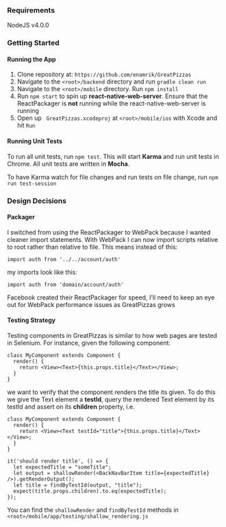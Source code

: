 ### Requirements

NodeJS v4.0.0 

### Getting Started

#### Running the App

1. Clone repository at: `https://github.com/enamrik/GreatPizzas`
2. Navigate to the `<root>/backend` directory and run `gradle clean run`
3. Navigate to the `<root>/mobile` directory. Run `npm install`
4. Run `npm start` to spin up  **react-native-web-server**. Ensure that the ReactPackager is **not** running while the react-native-web-server is running
5. Open up ` GreatPizzas.xcodeproj`  at `<root>/mobile/ios` with Xcode and hit `Run`

#### Running Unit Tests

To run all unit tests, run `npm test`. This will start **Karma** and run unit tests in Chrome. All unit tests are written in **Mocha**.

To have Karma watch for file changes and run tests on file change, run `npm run test-session`

### Design Decisions

#### Packager

I switched from using the ReactPackager to WebPack because I wanted cleaner import statements. With WebPack I can now import scripts relative to root rather than relative to file. This means instead of this:

    import auth from '../../account/auth'
   
my imports look like this:

    import auth from 'domain/account/auth'

Facebook created their ReactPackager for speed, I'll need to keep an eye out for WebPack performance issues as GreatPizzas grows

#### Testing Strategy

Testing components in GreatPizzas is similar to how web pages are tested in Selenium. For instance, given the following component:

	class MyComponent extends Component {
	  render() {
	    return <View><Text>{this.props.title}</Text></View>;
	  }
	}

we want to verify that the component renders the title its given. To do this we give the Text element a **testId**, query the rendered Text element by its testId and assert on its **children** property, i.e.

 	class MyComponent extends Component {
	  render() {
	    return <View><Text testId="title">{this.props.title}</Text></View>;
	  }
	}

	it('should render title', () => {
	  let expectedTitle = "someTitle";
	  let output = shallowRender(<BackNavBarItem title={expectedTitle} />).getRenderOutput();
	  let title = findByTestId(output, "title");
	  expect(title.props.children).to.eq(expectedTitle);
	});

You can find the `shallowRender` and `findByTestId` methods in `<root>/mobile/app/testing/shallow_rendering.js`
	    


